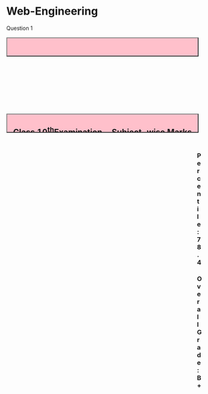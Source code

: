 # Web-Engineering
Question 1

<!-- Create an HTML page that includes: 
 a) A table displaying your educational qualifications.
 b) Another table on the same page showing your Class 10th subject-wise marks, along with the total, percentile and grade. -->

 <!DOCTYPE html>
 <html lang="en">
 <head>
    <meta charset="UTF-8">
    <meta name="viewport" content="width=device-width, initial-scale=1.0">
    <title>Question 1</title>
 </head>
 <body style="height: 200vh;">
    <table border="2" align="center" bgcolor="pink" height="50px" width="200px" cellspacing="2px" cellpadding="16px">
        <caption><h1>Educational Qualifications</h1></caption>
        <thead>
            <tr>
                <th>Year</th>
                <th>Qualification / Course</th>
                <th>Institution</th>
                <th>Status / Achievement</th>
            </tr>
        </thead>
        <tbody>
            <tr>
                <td>2023 - Present</td>
                <td>Bachelor of Technology (Computer Science & Engineering)</td>
                <td>AKS University, Satna</td>
                <td>Pursuing</td>
            </tr>
            <tr>
                <td>2024</td>
                <td>Web Development Certification</td>
                <td>Department of Computer Science, AKS University</td>
                <td>Completed with Excellence in 10 Modules</td>
            </tr>
            <tr>
                <td>2025</td>
                <td>Git & GitHub Training</td>
                <td>AKS University / Self-study</td>
                <td>Ongoing</td>
            </tr>
            <tr>
                <td>2024</td>
                <td>Hackathon - Trillx 1.0</td>
                <td>AKS University</td>
                <td>Participated</td>
            </tr>
        </tbody>
    </table>
    <table style="margin-top: 150px;" border="2" align="center" bgcolor="pink" height="50px" width="200px" cellspacing="2px" cellpadding="16px">
        <caption><h1 style="font-size: 21px;">Class 10<sup>th</sup>Examination - Subject-wise Marks</h1></caption>
        <thead>
            <tr>
                <th>Subject</th>
                <th>Maximum Marks</th>
                <th>Marks Obtained</th>
                <th>Percentage</th>
                <th>Grade</th>
            </tr>
        </thead>
        <tbody>
            <tr>
                <td>English</td>
                <td>100</td>
                <td>74</td>
                <td>74%</td>
                <td>B+</td>
            </tr>
            <tr>
                <td>Hindi</td>
                <td>100</td>
                <td>78</td>
                <td>78%</td>
                <td>B+</td>
            </tr>
            <tr>
                <td>Sanskrit</td>
                <td>100</td>
                <td>80</td>
                <td>80%</td>
                <td>A</td>
            </tr>
            <tr>
                <td>Mathematics</td>
                <td>100</td>
                <td>69</td>
                <td>69%</td>
                <td>C</td>
            </tr>
            <tr>
                <td>Science</td>
                <td>100</td>
                <td>72</td>
                <td>72%</td>
                <td>B</td>
            </tr>
            <tr>
                <td>Social Science</td>
                <td>100</td>
                <td>76</td>
                <td>76%</td>
                <td>B+</td>
            </tr>
        </tbody>
        <tfoot>
            <tr>
                <th>Total</th>
                <th>600</th>
                <th>449</th>
                <th>74.83%</th>
                <th>B+</th>
            </tr>
        </tfoot>
    </table>
    <footer style="margin: 50px 500px 0;">
        <h3>Percentile: 78.4</h3>
        <h3>Overall Grade: B+</h3>
    </footer>
 </body>
 </html>
